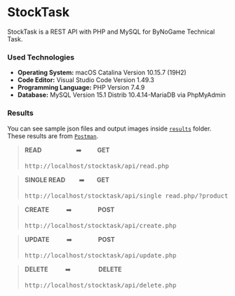 # StockTask
StockTask is a REST API with PHP and MySQL for ByNoGame Technical Task.

### Used Technologies
- **Operating System:** macOS Catalina Version 10.15.7 (19H2)
- **Code Editor:** Visual Studio Code Version 1.49.3
- **Programming Language:** PHP Version 7.4.9
- **Database:** MySQL Version 15.1 Distrib 10.4.14-MariaDB via PhpMyAdmin


### Results
You can see sample json files and output images inside [`results`](https://github.com/YlmRdm/StockTask/tree/main/results) folder. These results are from [`Postman`](https://www.postman.com/).
<p>

> **READ** &nbsp;&nbsp;&nbsp;&nbsp;&nbsp;&nbsp;&nbsp;&nbsp;&nbsp;&nbsp;&nbsp;&nbsp;&nbsp;&nbsp;&nbsp;&nbsp;&nbsp;&nbsp; :arrow_right: &nbsp;&nbsp;&nbsp;&nbsp;&nbsp;&nbsp;&nbsp;&nbsp;**GET**   <pre>http://localhost/stocktask/api/read.php</pre>

> **SINGLE READ** &nbsp;&nbsp;&nbsp;&nbsp;&nbsp;&nbsp; :arrow_right: &nbsp;&nbsp;&nbsp;&nbsp;&nbsp;&nbsp;**GET**<pre>http://localhost/stocktask/api/single_read.php/?product_id=20</pre>

> **CREATE** &nbsp;&nbsp;&nbsp;&nbsp;&nbsp;&nbsp;&nbsp;&nbsp; :arrow_right: &nbsp;&nbsp;&nbsp;&nbsp;&nbsp;&nbsp;&nbsp;&nbsp;&nbsp;&nbsp;&nbsp;&nbsp;&nbsp;&nbsp;**POST**<pre>http://localhost/stocktask/api/create.php</pre></p>

> **UPDATE** &nbsp;&nbsp;&nbsp;&nbsp;&nbsp;&nbsp;&nbsp;&nbsp; :arrow_right: &nbsp;&nbsp;&nbsp;&nbsp;&nbsp;&nbsp;&nbsp;&nbsp;&nbsp;&nbsp;&nbsp;&nbsp;&nbsp;&nbsp;**POST**<pre>http://localhost/stocktask/api/update.php</pre>

> **DELETE** &nbsp;&nbsp;&nbsp;&nbsp;&nbsp;&nbsp;&nbsp;&nbsp; :arrow_right: &nbsp;&nbsp;&nbsp;&nbsp;&nbsp;&nbsp;&nbsp;&nbsp;&nbsp;&nbsp;&nbsp;&nbsp;&nbsp;&nbsp;&nbsp;**DELETE**<pre>http://localhost/stocktask/api/delete.php</pre></p>